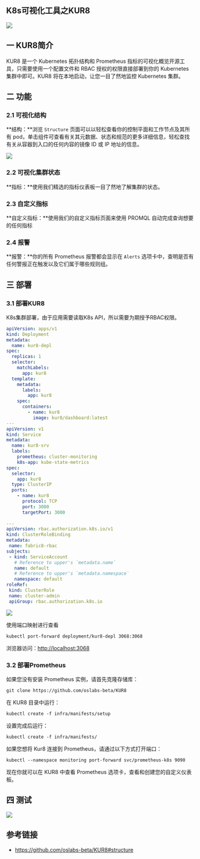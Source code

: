 ## K8s可视化工具之KUR8

![](https://kaliarch-bucket-1251990360.cos.ap-beijing.myqcloud.com/blog_img/20220317124334.png)



## 一 KUR8简介

KUR8 是一个 Kubernetes 拓扑结构和 Prometheus 指标的可视化概览开源工具，只需要使用一个配置文件和 RBAC 授权的权限直接部署到你的 Kubernetes 集群中即可。KUR8 将在本地启动，让您一目了然地监控 Kubernetes 集群。



## 二 功能

### 2.1 可视化结构

**结构：**浏览 `Structure` 页面可以以轻松查看你的控制平面和工作节点及其所有 pod，单击组件可查看有关其元数据、状态和规范的更多详细信息，轻松查找有关从容器到入口的任何内容的镜像 ID 或 IP 地址的信息。

![](https://kaliarch-bucket-1251990360.cos.ap-beijing.myqcloud.com/blog_img/20220317124620.png)

### 2.2 可视化集群状态

**指标：**使用我们精选的指标仪表板一目了然地了解集群的状态。



### 2.3 自定义指标

**自定义指标：**使用我们的自定义指标页面来使用 PROMQL 自动完成查询想要的任何指标

### 2.4 报警

**报警：**你的所有 Prometheus 报警都会显示在 `Alerts` 选项卡中，查明是否有任何警报正在触发以及它们属于哪些规则组。

## 三 部署

### 3.1 部署KUR8

K8s集群部署，由于应用需要读取K8s API，所以需要为期授予RBAC权限。

```yaml
apiVersion: apps/v1
kind: Deployment
metadata:
  name: kur8-depl
spec:
  replicas: 1
  selector:
    matchLabels:
      app: kur8
  template:
    metadata:
      labels:
        app: kur8
    spec:
      containers:
        - name: kur8
          image: kur8/dashboard:latest
---
apiVersion: v1
kind: Service
metadata:
  name: kur8-srv
  labels:
    prometheus: cluster-monitoring
    k8s-app: kube-state-metrics
spec:
  selector:
    app: kur8
  type: ClusterIP
  ports:
    - name: kur8
      protocol: TCP
      port: 3000
      targetPort: 3000
      
---
apiVersion: rbac.authorization.k8s.io/v1
kind: ClusterRoleBinding
metadata:
 name: fabric8-rbac
subjects:
 - kind: ServiceAccount
   # Reference to upper's `metadata.name`
   name: default
   # Reference to upper's `metadata.namespace`
   namespace: default
roleRef:
 kind: ClusterRole
 name: cluster-admin
 apiGroup: rbac.authorization.k8s.io
```

![](https://kaliarch-bucket-1251990360.cos.ap-beijing.myqcloud.com/blog_img/20220317125856.png)

使用端口映射进行查看

```shell
kubectl port-forward deployment/kur8-depl 3068:3068
```

浏览器访问：[http://localhost:3068](http://localhost:3068/)

### 3.2 部署Prometheus

如果您没有安装 Prometheus 实例，请首先克隆存储库：

```
git clone https://github.com/oslabs-beta/KUR8
```

在 KUR8 目录中运行：

```
kubectl create -f infra/manifests/setup
```

设置完成后运行：

```
kubectl create -f infra/manifests/
```

如果您想将 Kur8 连接到 Prometheus，请通过以下方式打开端口：

```
kubectl --namespace monitoring port-forward svc/prometheus-k8s 9090
```

现在你就可以在 KUR8 中查看 Prometheus 选项卡，查看和创建您的自定义仪表板。

## 四 测试



![](https://kaliarch-bucket-1251990360.cos.ap-beijing.myqcloud.com/blog_img/20220317142137.png)

## 参考链接

* https://github.com/oslabs-beta/KUR8#structure